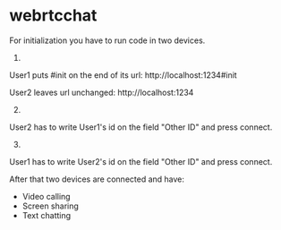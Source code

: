 # webrtcchat

For initialization you have to run code in two devices.

1.
User1 puts #init on the end of its url:
http://localhost:1234#init

User2 leaves url unchanged:
http://localhost:1234

2.
User2 has to write User1's id on the field "Other ID" and press connect.

3.
User1 has to write User2's id on the field "Other ID" and press connect.

After that two devices are connected and have:
* Video calling
* Screen sharing 
* Text chatting
